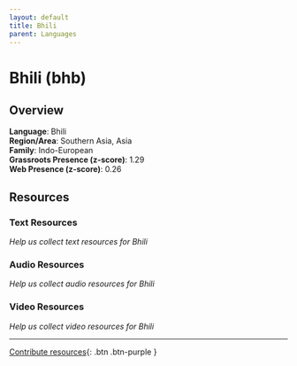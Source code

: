 ```yaml
---
layout: default
title: Bhili
parent: Languages
---
```


# Bhili (bhb)

## Overview

**Language**: Bhili  
**Region/Area**: Southern Asia, Asia  
**Family**: Indo-European  
**Grassroots Presence (z-score)**: 1.29  
**Web Presence (z-score)**: 0.26  

## Resources

### Text Resources
*Help us collect text resources for Bhili*

### Audio Resources
*Help us collect audio resources for Bhili*

### Video Resources
*Help us collect video resources for Bhili*

---

[Contribute resources](https://forms.office.com/e/1SfLJx3u1r){: .btn .btn-purple }
